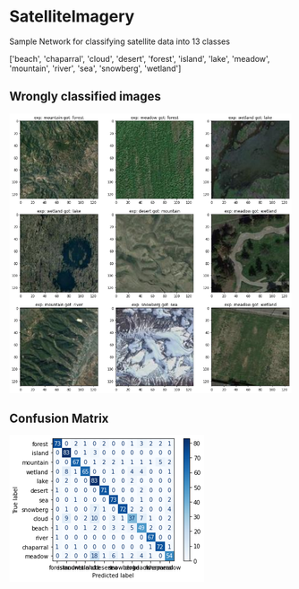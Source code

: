 # SatelliteImagery
  Sample Network for classifying satellite data into 13 classes
  
  ['beach', 'chaparral', 'cloud', 'desert', 'forest', 'island', 'lake', 'meadow', 'mountain', 'river', 'sea', 'snowberg', 'wetland']

## Wrongly classified images
![Wrong](https://github.com/roby10/SatelliteImagery/blob/main/download1.png)

## Confusion Matrix
![Confusion](https://github.com/roby10/SatelliteImagery/blob/main/download2.png)
